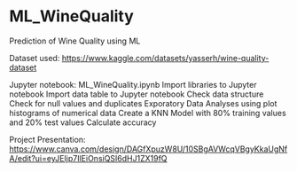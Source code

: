 # ML_WineQuality
Prediction of Wine Quality using ML

Dataset used:
https://www.kaggle.com/datasets/yasserh/wine-quality-dataset

Jupyter notebook: ML_WineQuality.ipynb 
Import libraries to Jupyter notebook
Import data table to Jupyter notebook
Check data structure
Check for null values and duplicates
Exporatory Data Analyses using plot histograms of numerical data
Create a KNN Model with 80% training values and 20% test values
Calculate accuracy








Project Presentation:
https://www.canva.com/design/DAGfXpuzW8U/10SBgAVWcqVBgyKkaUgNfA/edit?ui=eyJEIjp7IlEiOnsiQSI6dHJ1ZX19fQ
